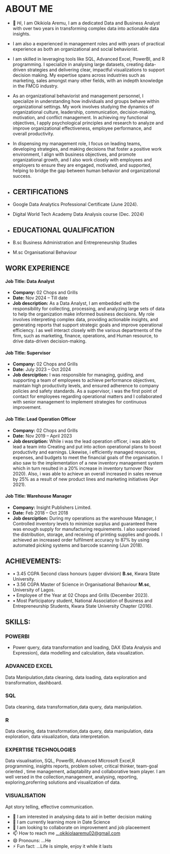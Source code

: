 # ABOUT ME
- 👋 _Hi_, I am Okikiola Aremu, I am a dedicated Data and Business Analyst with over two years in transforming complex data into actionable data insights.
- I am also a experienced in management roles and with years of practical experience as both an organizational and social behaviorist.
- I am skilled in leveraging tools like SQL, Advanced Excel, PowerBI, and R programming. I specialize in analysing large datasets, creating data-driven strategies and delivering clear, impactful visualizations to support decision making. My expertise spans across industries such as marketing, sales amongst many other fields, with an indepth knowledge in the FMCG industry.
- As an organizational behaviorist and management personnel, I specialize in understanding how individuals and groups behave within organizational settings. My work involves studying the dynamics of organizational culture, leadership, communication, decision-making, motivation, and conflict management. In achieving my functional objectives, I apply psychological principles and research to analyze and improve organizational effectiveness, employee performance, and overall productivity.
- In dispensing my management role, I focus on leading teams, developing strategies, and making decisions that foster a positive work environment, I align with business objectives, and promote organizational growth, and I also work closely with employees and employers to ensure they are engaged, motivated, and supported, helping to bridge the gap between human behavior and organizational success.

- ## CERTIFICATIONS
- Google Data Analytics Professional Certificate (June 2024).
- Digital World Tech Academy Data Analysis course (Dec. 2024)
- ## EDUCATIONAL QUALIFICATION
- B.sc Business Administration and Entrepreneurship Studies
- M.sc Organisational Behaviour

## WORK EXPERIENCE
#### **Job Title:** Data Analyst
- **Company:** 02 Chops and Grills
- **Date:** Nov 2024 – Till date
- **Job description:** As a Data Analyst, I am embedded with the responsibility for collecting, processing, and analyzing large sets of data to help the organization make informed business decisions. My role involves interpreting complex data, providing actionable insights, and generating reports that support strategic goals and improve operational efficiency. I as well interact closely with the various departments of the firm, such as marketing, finance, operations, and Human resource, to drive data-driven decision-making.

#### **Job Title:** Supervisor
- **Company:** 02 Chops and Grills
- **Date:** July 2023 – Oct 2024
- **Job desrciption:** I was responsible for managing, guiding, and supporting a team of employees to achieve performance objectives, maintain high productivity levels, and ensured adherence to company policies and safety standards. As a supervisor, i was the first point of contact for employees regarding operational matters and I collaborated with senior management to implement strategies for continuous improvement.

#### **Job Title:** Lead Operation Officer
- **Company:** 02 Chops and Grills
- **Date:** Nov 2019 – April 2023
- **Job desrciption:** While i was the lead operation officer, i was able to lead a team into Creating and put into action operational plans to boost productivity and earnings. Likewise, i efficiently managed resources, expenses, and budgets to meet the financial goals of the organisation. I also saw to the implementation of a new inventory management system which in turn resulted in a 20% increase in inventory turnover (Nov 2020). Also, i was able to achieve an overall increased in sales revenue by 25% as a result of new product lines and marketing initiatives (Apr 2021).

#### **Job Title:** Warehouse Manager
- **Company:** Insight Publishers Limited.	
- **Date:** Feb 2018 – Oct 2018
- **Job desrciption:** During my operations as the warehouse Manager, I Controlled inventory levels to minimize surplus and guaranteed there was enough supply for manufacturing requirements. I also supervised the distribution, storage, and receiving of printing supplies and goods. I achieved an increased order fulfilment accuracy to 87% by using automated picking systems and barcode scanning (Jun 2018).

## ACHIEVEMENTS:
- • 3.45 CGPA Second class honours (upper division) **B.sc**, Kwara State University.
- • 3.56 CGPA Master of Science in Organisational Behaviour **M.sc**, University of Lagos.
- • Employee of the Year at 02 Chops and Grills (December 2023).
- • Most Participatory student, National Association of Business and Entrepreneurship Students, Kwara State University Chapter (2016).

## SKILLS:
### POWERBI
- Power query, data transformation and loading, DAX (Data Analysis and Expression), data modelling and calculation, data visualization.
### ADVANCED EXCEL
Data Manipulation,data cleaning, data loading, data exploration and transformation, dashboard.

### SQL
Data cleaning, data transformation,data query, data manipulation.

### R
Data cleaning, data transformation,data query, data manipulation, data exploration, data visualization, data interpretation.

### EXPERTISE TECHNOLOGIES
Data visualisation, SQL, PowerBI, Advanced MIcrosoft Excel,R programming, insights reports, problem solver, critical thinker, team-goal oriented , time management, adaptability and collaborative team player.
I am well versed in the collection,management, analysing, reporting, exploring,proferring solutions and visualization of data.

### VISUALISATION
Apt story telling, effective communication.

- 👀 I am interested in analysing data to aid in better decision making
- 🌱 I am currently learning more in Date Science
- 💞️ I am looking to collaborate on improvement and job placeement
- 📫 How to reach me ...okikiolaaremu02@gmail.com
- 😄 Pronouns: ...He
- ⚡ Fun fact: ...Life is simple, enjoy it while it lasts

<!---
Okikiolaaremu/Okikiolaaremu is a ✨ special ✨ repository because its `README.md` (this file) appears on your GitHub profile.
You can click the Preview link to take a look at your changes.
--->
